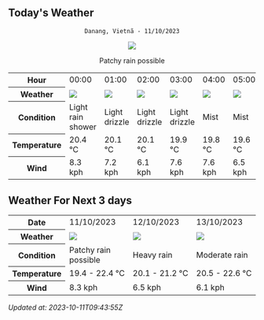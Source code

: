## Today's Weather
<div align="center">


`Danang, Vietnã - 11/10/2023`

<img src="https://cdn.weatherapi.com/weather/64x64/day/176.png"/>

Patchy rain possible

</div>


<table>
    <tr>
        <th>Hour</th>
        <td>00:00</td><td>01:00</td><td>02:00</td><td>03:00</td><td>04:00</td><td>05:00</td><td>06:00</td><td>07:00</td><td>08:00</td><td>09:00</td><td>10:00</td><td>11:00</td><td>12:00</td><td>13:00</td><td>14:00</td><td>15:00</td><td>16:00</td><td>17:00</td><td>18:00</td><td>19:00</td><td>20:00</td><td>21:00</td><td>22:00</td><td>23:00</td>
    </tr>
    <tr>
        <th>Weather</th>
        <td><img src="https://cdn.weatherapi.com/weather/64x64/night/353.png"></img></td><td><img src="https://cdn.weatherapi.com/weather/64x64/night/266.png"></img></td><td><img src="https://cdn.weatherapi.com/weather/64x64/night/266.png"></img></td><td><img src="https://cdn.weatherapi.com/weather/64x64/night/266.png"></img></td><td><img src="https://cdn.weatherapi.com/weather/64x64/night/143.png"></img></td><td><img src="https://cdn.weatherapi.com/weather/64x64/night/143.png"></img></td><td><img src="https://cdn.weatherapi.com/weather/64x64/day/176.png"></img></td><td><img src="https://cdn.weatherapi.com/weather/64x64/day/266.png"></img></td><td><img src="https://cdn.weatherapi.com/weather/64x64/day/176.png"></img></td><td><img src="https://cdn.weatherapi.com/weather/64x64/day/176.png"></img></td><td><img src="https://cdn.weatherapi.com/weather/64x64/day/122.png"></img></td><td><img src="https://cdn.weatherapi.com/weather/64x64/day/122.png"></img></td><td><img src="https://cdn.weatherapi.com/weather/64x64/day/122.png"></img></td><td><img src="https://cdn.weatherapi.com/weather/64x64/day/122.png"></img></td><td><img src="https://cdn.weatherapi.com/weather/64x64/day/122.png"></img></td><td><img src="https://cdn.weatherapi.com/weather/64x64/day/122.png"></img></td><td><img src="https://cdn.weatherapi.com/weather/64x64/day/122.png"></img></td><td><img src="https://cdn.weatherapi.com/weather/64x64/day/122.png"></img></td><td><img src="https://cdn.weatherapi.com/weather/64x64/night/176.png"></img></td><td><img src="https://cdn.weatherapi.com/weather/64x64/night/176.png"></img></td><td><img src="https://cdn.weatherapi.com/weather/64x64/night/176.png"></img></td><td><img src="https://cdn.weatherapi.com/weather/64x64/night/176.png"></img></td><td><img src="https://cdn.weatherapi.com/weather/64x64/night/143.png"></img></td><td><img src="https://cdn.weatherapi.com/weather/64x64/night/143.png"></img></td>
    </tr>
    <tr>
        <th>Condition</th>
        <td width="200px">Light rain shower</td><td width="200px">Light drizzle</td><td width="200px">Light drizzle</td><td width="200px">Light drizzle</td><td width="200px">Mist</td><td width="200px">Mist</td><td width="200px">Patchy rain possible</td><td width="200px">Light drizzle</td><td width="200px">Patchy rain possible</td><td width="200px">Patchy rain possible</td><td width="200px">Overcast</td><td width="200px">Overcast</td><td width="200px">Overcast</td><td width="200px">Overcast</td><td width="200px">Overcast</td><td width="200px">Overcast</td><td width="200px">Overcast</td><td width="200px">Overcast</td><td width="200px">Patchy rain possible</td><td width="200px">Patchy rain possible</td><td width="200px">Patchy rain possible</td><td width="200px">Patchy rain possible</td><td width="200px">Mist</td><td width="200px">Mist</td>
    </tr>
    <tr>
        <th>Temperature</th>
        <td>20.4 °C</td><td>20.1 °C</td><td>20.1 °C</td><td>19.9 °C</td><td>19.8 °C</td><td>19.6 °C</td><td>19.5 °C</td><td>19.4 °C</td><td>19.7 °C</td><td>20.5 °C</td><td>20.8 °C</td><td>21.6 °C</td><td>22 °C</td><td>22.4 °C</td><td>22 °C</td><td>21 °C</td><td>20.6 °C</td><td>20.2 °C</td><td>19.9 °C</td><td>20.7 °C</td><td>20.6 °C</td><td>20.5 °C</td><td>20.4 °C</td><td>20.4 °C</td>
    </tr>
    <tr>
        <th>Wind</th>
        <td>8.3 kph</td><td>7.2 kph</td><td>6.1 kph</td><td>7.6 kph</td><td>7.6 kph</td><td>6.5 kph</td><td>7.2 kph</td><td>6.5 kph</td><td>5.8 kph</td><td>5.8 kph</td><td>6.5 kph</td><td>6.8 kph</td><td>7.2 kph</td><td>7.9 kph</td><td>7.9 kph</td><td>6.8 kph</td><td>6.5 kph</td><td>6.1 kph</td><td>6.5 kph</td><td>5.8 kph</td><td>5.4 kph</td><td>6.1 kph</td><td>5.8 kph</td><td>5.4 kph</td>
    </tr>
</table>


## Weather For Next 3 days


<table>
    <tr>
        <th>Date</th>
        <td>11/10/2023</td><td>12/10/2023</td><td>13/10/2023</td>
    </tr>
    <tr>
        <th>Weather</th>
        <td><img src="https://cdn.weatherapi.com/weather/64x64/day/176.png"/></td><td><img src="https://cdn.weatherapi.com/weather/64x64/day/308.png"/></td><td><img src="https://cdn.weatherapi.com/weather/64x64/day/302.png"/></td>
    </tr>
    <tr>
        <th>Condition</th>
        <td width="200px">Patchy rain possible</td><td width="200px">Heavy rain</td><td width="200px">Moderate rain</td>
    </tr>
    <tr>
        <th>Temperature</th>
        <td>19.4 -  22.4 °C</td><td>20.1 -  21.2 °C</td><td>20.5 -  22.6 °C</td>
    </tr>
    <tr>
        <th>Wind</th>
        <td>8.3 kph</td><td>6.5 kph</td><td>6.1 kph</td>
    </tr>
</table>


*Updated at: 2023-10-11T09:43:55Z*